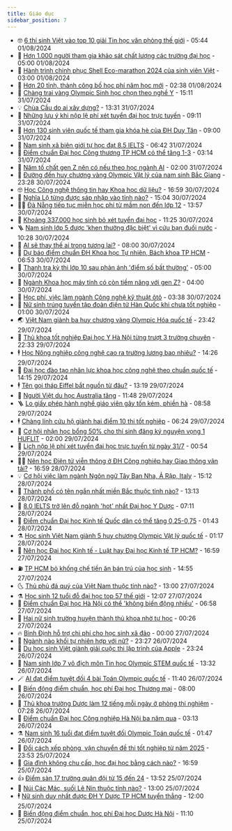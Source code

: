 ```yaml
---
title: Giáo dục
sidebar_position: 7
---
```


<!-- vnexpress-giao-duc:START -->
- 🤓 [6 thí sinh Việt vào top 10 giải Tin học văn phòng thế giới](https://vnexpress.net/6-thi-sinh-viet-vao-top-10-giai-tin-hoc-van-phong-the-gioi-4776489.html) - 05:44 01/08/2024
- 🦆 [Hơn 1.000 người tham gia khảo sát chất lượng các trường đại học](https://vnexpress.net/hon-1-000-nguoi-tham-gia-khao-sat-chat-luong-cac-truong-dai-hoc-4776467.html) - 05:00 01/08/2024
- 🦩 [Hành trình chinh phục Shell Eco-marathon 2024 của sinh viên Việt](https://vnexpress.net/hanh-trinh-chinh-phuc-shell-eco-marathon-2024-cua-sinh-vien-viet-4773591.html) - 03:00 01/08/2024
- 🌮 [Hơn 20 tỉnh, thành công bố học phí năm học mới](https://vnexpress.net/hon-20-tinh-thanh-cong-bo-hoc-phi-nam-hoc-moi-4775115.html) - 02:38 01/08/2024
- 🔭 [Chàng trai vàng Olympic Sinh học chọn theo nghề Y](https://vnexpress.net/chang-trai-vang-olympic-sinh-hoc-chon-theo-nghe-y-4776200.html) - 15:11 31/07/2024
- 💡 [Chùa Cầu do ai xây dựng?](https://vnexpress.net/chua-cau-do-ai-xay-dung-4774939.html) - 13:31 31/07/2024
- 🥰 [Những lưu ý khi nộp lệ phí xét tuyển đại học trực tuyến](https://vnexpress.net/nhung-luu-y-khi-nop-le-phi-xet-tuyen-dai-hoc-truc-tuyen-4776150.html) - 09:11 31/07/2024
- 🐲 [Hơn 130 sinh viên quốc tế tham gia khóa hè của ĐH Duy Tân](https://vnexpress.net/hon-130-sinh-vien-quoc-te-tham-gia-khoa-he-cua-dh-duy-tan-4776229.html) - 09:00 31/07/2024
- 🦒 [Nam sinh xã biên giới tự học đạt 8.5 IELTS](https://vnexpress.net/nam-sinh-xa-bien-gioi-tu-hoc-dat-8-5-ielts-4774078.html) - 06:42 31/07/2024
- 🦆 [Điểm chuẩn Đại học Công thương TP HCM có thể tăng 1-3](https://vnexpress.net/diem-chuan-dai-hoc-cong-thuong-tp-hcm-co-the-tang-1-3-4775987.html) - 03:14 31/07/2024
- 🧰 [Năm tố chất gen Z nên có nếu theo học ngành AI](https://vnexpress.net/nam-to-chat-gen-z-nen-co-neu-theo-hoc-nganh-ai-4775507.html) - 02:00 31/07/2024
- 🐘 [Đường đến huy chương vàng Olympic Vật lý của nam sinh Bắc Giang](https://vnexpress.net/duong-den-huy-chuong-vang-olympic-vat-ly-cua-nam-sinh-bac-giang-4775905.html) - 23:28 30/07/2024
- 🤓 [Học Công nghệ thông tin hay Khoa học dữ liệu?](https://vnexpress.net/hoc-cong-nghe-thong-tin-hay-khoa-hoc-du-lieu-4775854.html) - 16:59 30/07/2024
- 🧰 [Nghĩa Lộ từng được sáp nhập vào tỉnh nào?](https://vnexpress.net/nghia-lo-tung-duoc-sap-nhap-vao-tinh-nao-4775848.html) - 15:04 30/07/2024
- 🧑‍💻 [Đà Nẵng tiếp tục miễn học phí từ mầm non đến lớp 12](https://vnexpress.net/da-nang-tiep-tuc-mien-hoc-phi-tu-mam-non-den-lop-12-4775855.html) - 13:57 30/07/2024
- 🫶 [Khoảng 337.000 học sinh bỏ xét tuyển đại học](https://vnexpress.net/khoang-337-000-hoc-sinh-bo-xet-tuyen-dai-hoc-4775583.html) - 11:25 30/07/2024
- 🪜 [Nam sinh lớp 5 được &#39;khen thưởng đặc biệt&#39; vì cứu bạn đuối nước](https://vnexpress.net/nam-sinh-lop-5-duoc-khen-thuong-dac-biet-vi-cuu-ban-duoi-nuoc-4775796.html) - 10:28 30/07/2024
- 🎊 [AI sẽ thay thế ai trong tương lai?](https://vnexpress.net/ai-se-thay-the-ai-trong-tuong-lai-4775506.html) - 08:00 30/07/2024
- 🧐 [Dự báo điểm chuẩn ĐH Khoa học Tự nhiên, Bách khoa TP HCM](https://vnexpress.net/du-bao-diem-chuan-dh-khoa-hoc-tu-nhien-bach-khoa-tp-hcm-4775270.html) - 06:53 30/07/2024
- 🌈 [Thanh tra kỳ thi lớp 10 sau phản ánh &#39;điểm số bất thường&#39;](https://vnexpress.net/thanh-tra-ky-thi-lop-10-sau-phan-anh-diem-so-bat-thuong-4775650.html) - 05:00 30/07/2024
- 🥰 [Ngành Khoa học máy tính có còn tiềm năng với gen Z?](https://vnexpress.net/nganh-khoa-hoc-may-tinh-co-con-tiem-nang-voi-gen-z-4765228.html) - 04:00 30/07/2024
- 🎡 [Học phí, việc làm ngành Công nghệ kỹ thuật ôtô](https://vnexpress.net/hoc-phi-viec-lam-nganh-cong-nghe-ky-thuat-oto-4774646.html) - 03:38 30/07/2024
- 🎊 [Nữ sinh trúng tuyển tập đoàn điện tử Hàn Quốc khi chưa tốt nghiệp](https://vnexpress.net/nu-sinh-trung-tuyen-tap-doan-dien-tu-han-quoc-khi-chua-tot-nghiep-4774798.html) - 01:00 30/07/2024
- 🌏 [Việt Nam giành ba huy chương vàng Olympic Hóa quốc tế](https://vnexpress.net/viet-nam-gianh-ba-huy-chuong-vang-olympic-hoa-hoc-quoc-te-2024-4775424.html) - 23:42 29/07/2024
- 🥸 [Thủ khoa tốt nghiệp Đại học Y Hà Nội từng trượt 3 trường chuyên](https://vnexpress.net/thu-khoa-tot-nghiep-dai-hoc-y-ha-noi-tung-truot-3-truong-chuyen-4775223.html) - 22:33 29/07/2024
- 🕴 [Học Nông nghiệp công nghệ cao ra trường lương bao nhiêu?](https://vnexpress.net/hoc-nong-nghiep-cong-nghe-cao-ra-truong-luong-bao-nhieu-4773207.html) - 14:26 29/07/2024
- 💂 [Đại học đào tạo nhân lực khoa học công nghệ theo chuẩn quốc tế](https://vnexpress.net/dai-hoc-dao-tao-nhan-luc-khoa-hoc-cong-nghe-theo-chuan-quoc-te-4775409.html) - 14:15 29/07/2024
- 🕴 [Tên gọi tháp Eiffel bắt nguồn từ đâu?](https://vnexpress.net/ten-goi-thap-eiffel-bat-nguon-tu-dau-4775340.html) - 13:19 29/07/2024
- 🌋 [Người Việt du học Australia tăng](https://vnexpress.net/nguoi-viet-du-hoc-australia-tang-4775120.html) - 11:48 29/07/2024
- 🪜 [Lo giấy phép hành nghề giáo viên gây tốn kém, phiền hà](https://vnexpress.net/lo-giay-phep-hanh-nghe-giao-vien-gay-ton-kem-phien-ha-4775214.html) - 08:58 29/07/2024
- 🕴 [Chàng lính cứu hộ giành hai điểm 10 thi tốt nghiệp](https://vnexpress.net/chang-linh-cuu-ho-gianh-hai-diem-10-thi-tot-nghiep-4774690.html) - 06:24 29/07/2024
- 🎃 [Cơ hội nhận học bổng 50% cho thí sinh đăng ký nguyện vọng 1 HUFLIT](https://vnexpress.net/co-hoi-nhan-hoc-bong-50-cho-thi-sinh-dang-ky-nguyen-vong-1-huflit-4774679.html) - 02:00 29/07/2024
- 🦏 [Lịch nộp lệ phí xét tuyển đại học trực tuyến từ ngày 31/7](https://vnexpress.net/lich-nop-le-phi-xet-tuyen-dai-hoc-truc-tuyen-tu-ngay-31-7-4774806.html) - 00:54 29/07/2024
- 🧑‍🏫 [Nên học Điện tử viễn thông ở ĐH Công nghiệp hay Giao thông vận tải?](https://vnexpress.net/nen-hoc-dien-tu-vien-thong-o-dh-cong-nghiep-hay-giao-thong-van-tai-4774967.html) - 16:59 28/07/2024
- 💡 [Cơ hội việc làm ngành Ngôn ngữ Tây Ban Nha, Ả Rập, Italy](https://vnexpress.net/co-hoi-viec-lam-nganh-ngon-ngu-tay-ban-nha-a-rap-italy-4766411.html) - 15:12 28/07/2024
- 🐎 [Thành phố có tên ngắn nhất miền Bắc thuộc tỉnh nào?](https://vnexpress.net/thanh-pho-co-ten-ngan-nhat-mien-bac-thuoc-tinh-nao-4774964.html) - 13:13 28/07/2024
- 🧰 [8.0 IELTS trở lên đỗ ngành &#39;hot&#39; nhất Đại học Y Dược](https://vnexpress.net/8-0-ielts-tro-len-do-nganh-hot-nhat-dai-hoc-y-duoc-4774888.html) - 07:11 28/07/2024
- 🙉 [Điểm chuẩn Đại học Kinh tế Quốc dân có thể tăng 0,25-0,75](https://vnexpress.net/diem-chuan-dai-hoc-kinh-te-quoc-dan-co-the-tang-0-25-0-75-4774721.html) - 01:43 28/07/2024
- ⚗️ [Học sinh Việt Nam giành 5 huy chương Olympic Vật lý quốc tế](https://vnexpress.net/hoc-sinh-viet-nam-gianh-5-huy-chuong-olympic-vat-ly-quoc-te-4774829.html) - 01:17 28/07/2024
- 🌝 [Nên học Đại học Kinh tế - Luật hay Đại học Kinh tế TP HCM?](https://vnexpress.net/nen-hoc-dai-hoc-kinh-te-luat-hay-dai-hoc-kinh-te-tp-hcm-4774795.html) - 16:59 27/07/2024
- ⛽️ [TP HCM bỏ khống chế tiền ăn bán trú của học sinh](https://vnexpress.net/tp-hcm-bo-khong-che-tien-an-ban-tru-cua-hoc-sinh-4774685.html) - 14:55 27/07/2024
- 🌜 [Thủ phủ đá quý của Việt Nam thuộc tỉnh nào?](https://vnexpress.net/thu-phu-da-quy-cua-viet-nam-thuoc-tinh-nao-4774718.html) - 13:00 27/07/2024
- ⚗️ [Học sinh 12 tuổi đỗ đại học top 57 thế giới](https://vnexpress.net/hoc-sinh-12-tuoi-do-dai-hoc-top-57-the-gioi-4774057.html) - 12:07 27/07/2024
- 🧰 [Điểm chuẩn Đại học Hà Nội có thể &#39;không biến động nhiều&#39;](https://vnexpress.net/diem-chuan-dai-hoc-ha-noi-co-the-khong-bien-dong-nhieu-4774642.html) - 06:58 27/07/2024
- 🤗 [Hai nữ sinh trường huyện thành thủ khoa nhờ tự học](https://vnexpress.net/hai-nu-sinh-truong-huyen-thanh-thu-khoa-nho-tu-hoc-4771189.html) - 00:26 27/07/2024
- 🔥 [Bình Định hỗ trợ chi phí cho học sinh xã đảo](https://vnexpress.net/binh-dinh-ho-tro-chi-phi-cho-hoc-sinh-xa-dao-4773961.html) - 00:00 27/07/2024
- 💪 [Ngành nào khối tự nhiên hợp với nữ?](https://vnexpress.net/nganh-nao-khoi-tu-nhien-hop-voi-nu-4769442.html) - 23:27 26/07/2024
- 💂 [Du học sinh Việt giành giải cuộc thi lập trình của Apple](https://vnexpress.net/du-hoc-sinh-viet-gianh-giai-cuoc-thi-lap-trinh-cua-apple-4773549.html) - 23:24 26/07/2024
- 🌮 [Nam sinh lớp 7 vô địch môn Tin học Olympic STEM quốc tế](https://vnexpress.net/nam-sinh-lop-7-vo-dich-mon-tin-hoc-olympic-stem-quoc-te-4773777.html) - 13:32 26/07/2024
- 🪄 [AI đạt điểm tuyệt đối 4 bài Toán Olympic quốc tế](https://vnexpress.net/ai-dat-diem-tuyet-doi-4-bai-toan-olympic-quoc-te-4774288.html) - 11:40 26/07/2024
- 🎡 [Biến động điểm chuẩn, học phí Đại học Thương mại](https://vnexpress.net/bien-dong-diem-chuan-hoc-phi-dai-hoc-thuong-mai-4772659.html) - 08:00 26/07/2024
- 🌈 [Thủ khoa trường Dược làm 12 tiếng mỗi ngày ở phòng thí nghiệm](https://vnexpress.net/thu-khoa-truong-duoc-lam-12-tieng-moi-ngay-o-phong-thi-nghiem-4773925.html) - 07:28 26/07/2024
- 🎊 [Điểm chuẩn Đại học Công nghiệp Hà Nội ba năm qua](https://vnexpress.net/diem-chuan-va-hoc-phi-dai-hoc-cong-nghiep-ha-noi-ba-nam-qua-4771526.html) - 03:13 26/07/2024
- ⚗️ [Nam sinh 16 tuổi đạt điểm tuyệt đối Olympic Toán quốc tế](https://vnexpress.net/nam-sinh-16-tuoi-dat-diem-tuyet-doi-olympic-toan-quoc-te-4774145.html) - 01:47 26/07/2024
- 🌁 [Đổi cách xếp phòng, vận chuyển đề thi tốt nghiệp từ năm 2025](https://vnexpress.net/doi-cach-xep-phong-van-chuyen-de-thi-tot-nghiep-tu-nam-2025-4773621.html) - 23:53 25/07/2024
- 🦏 [Gia đình không chu cấp, học đại học bằng cách nào?](https://vnexpress.net/gia-dinh-khong-chu-cap-hoc-dai-hoc-bang-cach-nao-4770389.html) - 16:59 25/07/2024
- 👍 [Điểm sàn 17 trường quân đội từ 15 đến 24](https://vnexpress.net/diem-san-17-truong-quan-doi-tu-15-den-24-4774229.html) - 13:52 25/07/2024
- 🌈 [Núi Các Mác, suối Lê Nin thuộc tỉnh nào?](https://vnexpress.net/nui-cac-mac-suoi-le-nin-thuoc-tinh-nao-4774188.html) - 13:00 25/07/2024
- 🕴 [Nữ sinh duy nhất được ĐH Y Dược TP HCM tuyển thẳng](https://vnexpress.net/nu-sinh-duy-nhat-duoc-dh-y-duoc-tp-hcm-tuyen-thang-4773568.html) - 12:00 25/07/2024
- 🧰 [Biến động điểm chuẩn, học phí Đại học Dược Hà Nội](https://vnexpress.net/bien-dong-diem-chuan-hoc-phi-dai-hoc-duoc-ha-noi-4771934.html) - 11:10 25/07/2024<!-- vnexpress-giao-duc:END -->

